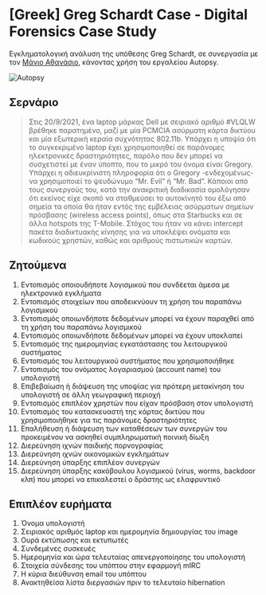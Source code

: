 # [Greek] Greg Schardt Case - Digital Forensics Case Study
Εγκληματολογική ανάλυση της υπόθεσης Greg Schardt, σε συνεργασία με τον [Μάνιο Αθανάσιο](https://www.linkedin.com/in/athanasios-manios/?lipi=urn%3Ali%3Apage%3Ad_flagship3_people_connections%3BaA54pkmOQn%2B9DbKyiJQjrw%3D%3D), κάνοντας χρήση του εργαλείου Autopsy.

![Autopsy](https://github.com/chbandis/Greg_Schardt_Case-Digital_Forensics_Case_Study/assets/91207835/2e46c126-a324-4b0c-be0a-9e6f29b7cf68)



## Σερνάριο
> Στις 20/9/2021, ένα laptop μάρκας Dell με σειριακό αριθμό #VLQLW βρέθηκε παρατημένο,   μαζί με μία PCMCIA ασύρματη κάρτα δικτύου και μία εξωτερική κεραία συχνότητας 802.11b. Υπάρχει η υποψία ότι το συγκεκριμένο laptop έχει χρησιμοποιηθεί σε παράνομες ηλεκτρονικές δραστηριότητες, παρόλο που δεν μπορεί να συσχετιστεί με έναν ύποπτο, που το μικρό του όνομα είναι Gregory. 
> Υπάρχει η αδιευκρίνιστη πληροφορία ότι ο Gregory -ενδεχομένως- να χρησιμοποιεί το ψευδώνυμο “Mr. Evil” ή “Mr. Bad”. Κάποιοι από τους  συνεργούς του, κατά την ανακριτική διαδικασία ομολόγησαν ότι εκείνος είχε σκοπό να σταθμεύσει το αυτοκίνητό του  έξω από σημεία τα οποία θα ήταν εντός της εμβέλειας ασύρματων σημείων  πρόσβασης (wireless access points), όπως στα Starbucks και σε άλλα hotspots της T-Mobile. Στόχος του ήταν να κάνει intercept πακέτα διαδικτυακής κίνησης για να υποκλέψει ονόματα και κωδικούς χρηστών, καθώς και αριθμούς πιστωτικών καρτών. 

## Ζητούμενα
1. Εντοπισμός οποιουδήποτε λογισμικού που συνδέεται άμεσα με ηλεκτρονικά εγκλήματα
2. Εντοπισμός στοιχείων που αποδεικνύουν τη χρήση του παραπάνω λογισμικού
3. Εντοπισμός οποιωνδήποτε δεδομένων μπορεί να έχουν παραχθεί από τη χρήση του παραπάνω λογισμικού
4. Εντοπισμός οποιωνδήποτε δεδομένων μπορεί να έχουν υποκλαπεί
5. Εντοπισμός της ημερομηνίας εγκατάστασης του λειτουργικού συστήματος
6. Εντοπισμός του λειτουργικού συστήματος που χρησιμοποιήθηκε
7. Εντοπισμός του ονόματος λογαριασμού (account name) του υπολογιστή
8. Επιβεβαίωση ή διάψευση της υποψίας για πρότερη μετακίνηση του υπολογιστή σε άλλη γεωγραφική περιοχή
9. Εντοπισμός επιπλέον χρηστών που είχαν πρόσβαση στον υπολογιστή
10. Εντοπισμός του κατασκευαστή της κάρτας δικτύου που χρησιμοποιήθηκε για τις παράνομες δραστηριότητες
11. Επαλήθευση ή διάψευση των καταθέσεων των συνεργών του προκειμένου να ασκηθεί συμπληρωματική ποινική δίωξη
12. Διερεύνηση ιχνών παιδικής πορνογραφίας
13. Διερεύνηση ιχνών οικονομικών εγκλημάτων
14. Διερεύνηση ύπαρξης επιπλέον συνεργών
15. Διερεύνηση ύπαρξης κακόβουλου λογισμικού (virus, worms, backdoor κλπ) που μπορεί να επικαλεστεί ο δράστης ως ελαφρυντικό

## Επιπλέον ευρήματα
1. Όνομα υπολογιστή
2. Σειριακός αριθμός laptop και ημερομηνία δημιουργίας του image
3. Ουρά εκτύπωσης και εκτυπωτές
4. Συνδεμένες συσκευές
5. Ημερομηνία και ώρα τελευταίας απενεργοποίησης του υπολογιστή
6. Στοιχεία σύνδεσης του υπόπτου στην εφαρμογή mIRC
7. Η κύρια διεύθυνση email του υπόπτου
8. Ανακτηθείσα λίστα διεργασιών πριν το τελευταίο hibernation

